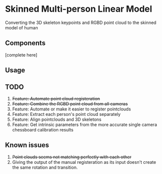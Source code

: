 # Skinned Multi-person Linear Model

Converting the 3D skeleton keypoints and RGBD point cloud to the skinned model of human

## Components

[complete here]


## Usage


## TODO

1. ~~Feature: Automate point cloud registeration~~
1. ~~Feature: Combine the RGBD point cloud from all cameras~~
1. Feature: Automate or make it easier to register pointclouds
1. Feature: Extract each person's point cloud separately
1. Feature: Align pointclouds and 3D skeletons
1. Feature: Get intrinsic parameters from the more accurate single camera chessboard calibration results


## Known issues

1. ~~Point clouds seems not matching perfectly with each other~~
1. Giving the output of the manual registeration as its input doesn't create the same rotation and transition.

